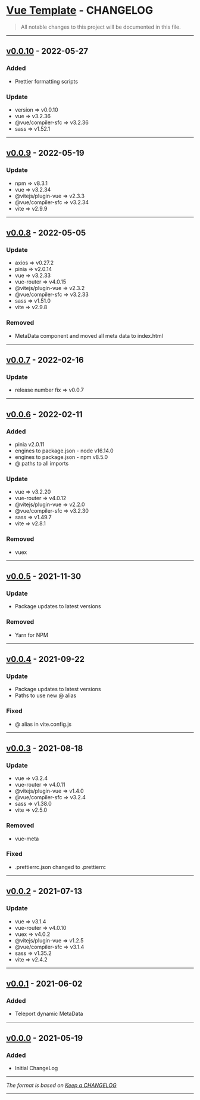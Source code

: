 # [Vue Template](https://github.com/jdhillen/vue-template) - CHANGELOG

> All notable changes to this project will be documented in this file.

---

## [v0.0.10](https://github.com/jdhillen/vue-template/releases/tag/0.0.10) - 2022-05-27

### Added

- Prettier formatting scripts

### Update

- version => v0.0.10
- vue => v3.2.36
- @vue/compiler-sfc => v3.2.36
- sass => v1.52.1

---

## [v0.0.9](https://github.com/jdhillen/vue-template/releases/tag/0.0.9) - 2022-05-19

### Update

- npm => v8.3.1
- vue => v3.2.34
- @vitejs/plugin-vue => v2.3.3
- @vue/compiler-sfc => v3.2.34
- vite => v2.9.9

---

## [v0.0.8](https://github.com/jdhillen/vue-template/releases/tag/0.0.8) - 2022-05-05

### Update

- axios => v0.27.2
- pinia => v2.0.14
- vue => v3.2.33
- vue-router => v4.0.15
- @vitejs/plugin-vue => v2.3.2
- @vue/compiler-sfc => v3.2.33
- sass => v1.51.0
- vite => v2.9.8

### Removed

- MetaData component and moved all meta data to index.html

---

## [v0.0.7](https://github.com/jdhillen/vue-template/releases/tag/0.0.7) - 2022-02-16

### Update

- release number fix => v0.0.7

---

## [v0.0.6](https://github.com/jdhillen/vue-template/releases/tag/0.0.6) - 2022-02-11

### Added

- pinia v2.0.11
- engines to package.json - node v16.14.0
- engines to package.json - npm v8.5.0
- @ paths to all imports

### Update

- vue => v3.2.20
- vue-router => v4.0.12
- @vitejs/plugin-vue => v2.2.0
- @vue/compiler-sfc => v3.2.30
- sass => v1.49.7
- vite => v2.8.1

### Removed

- vuex

---

## [v0.0.5](https://github.com/jdhillen/vue-template/releases/tag/0.0.5) - 2021-11-30

### Update

- Package updates to latest versions

### Removed

- Yarn for NPM

---

## [v0.0.4](https://github.com/jdhillen/vue-template/releases/tag/0.0.4) - 2021-09-22

### Update

- Package updates to latest versions
- Paths to use new @ alias

### Fixed

- @ alias in vite.config.js

---

## [v0.0.3](https://github.com/jdhillen/vue-template/releases/tag/0.0.3) - 2021-08-18

### Update

- vue => v3.2.4
- vue-router => v4.0.11
- @vitejs/plugin-vue => v1.4.0
- @vue/compiler-sfc => v3.2.4
- sass => v1.38.0
- vite => v2.5.0

### Removed

- vue-meta

### Fixed

- .prettierrc.json changed to .prettierrc

---

## [v0.0.2](https://github.com/jdhillen/vue-template/releases/tag/0.0.2) - 2021-07-13

### Update

- vue => v3.1.4
- vue-router => v4.0.10
- vuex => v4.0.2
- @vitejs/plugin-vue => v1.2.5
- @vue/compiler-sfc => v3.1.4
- sass => v1.35.2
- vite => v2.4.2

---

## [v0.0.1](https://github.com/jdhillen/vue-template/releases/tag/0.0.1) - 2021-06-02

### Added

- Teleport dynamic MetaData

---

## [v0.0.0](https://github.com/jdhillen/vue-template/releases/tag/0.0.0) - 2021-05-19

### Added

- Initial ChangeLog

---

_The format is based on [Keep a CHANGELOG](http://keepachangelog.com)_

---
